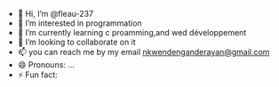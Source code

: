 - 👋 Hi, I’m @fleau-237
- 👀 I’m interested in programmation 
- 🌱 I’m currently learning c proamming,and wed développement 
- 💞️ I’m looking to collaborate on it
- 📫 you can reach me by my email nkwendenganderayan@gmail.com 
- 😄 Pronouns: ...
- ⚡ Fun fact: 

<!---
fleau-237/fleau-237 is a ✨ special ✨ repository because its `README.md` (this file) appears on your GitHub profile.
You can click the Preview link to take a look at your changes.
--->
